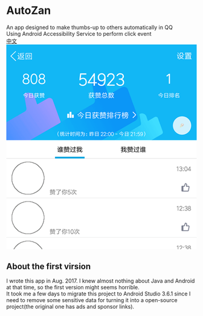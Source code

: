 # AutoZan
An app designed to make thumbs-up to others automatically in QQ  
Using Android Accessibility Service to perform click event  
[中文](README/README.zh_CN.md)  
![preview](README/preview.png)  

## About the first virsion  
I wrote this app in Aug. 2017. I knew almost nothing about Java and Android at that time, so the first version might seems horrible.  
It took me a few days to migrate this project to Android Studio 3.6.1 since I need to remove some sensitive data for turning it into a open-source project(the original one has ads and sponsor links).  